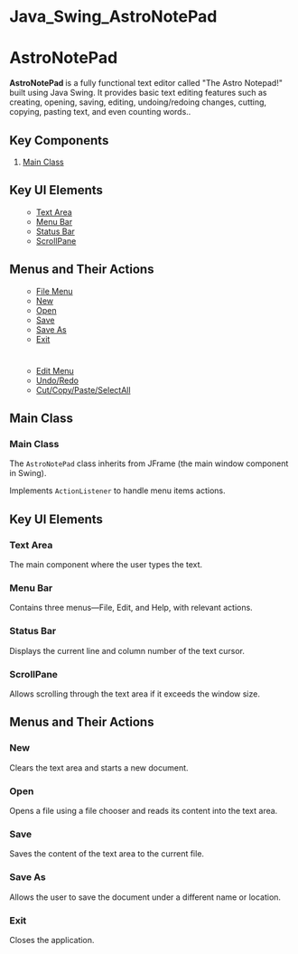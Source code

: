 # Java_Swing_AstroNotePad

<!DOCTYPE html>
<html>

<body>

<h1>AstroNotePad</h1>

<p><strong> AstroNotePad </strong> is a fully functional text editor called "The Astro Notepad!" built using Java Swing. It provides basic text editing features such as creating, opening, saving, editing, undoing/redoing changes, cutting, copying, pasting text, and even counting words..
  
<h2>Key Components</h2>

<ol>
   <li><a href="#classes">Main Class</a></li>
</ol>

<h2>Key UI Elements</h2>

<ol>
        <ul>
            <li><a href=“#textarea”>Text Area</a></li>
            <li><a href=“#menubar”>Menu Bar</a></li>
            <li><a href=“#statusbar”>Status Bar</a></li>
            <li><a href=“#scrollpane”>ScrollPane</a></li>
        </ul>
    </li>
</ol>

<h2>Menus and Their Actions</h2>

<ol>
        <ul>
            <li><a href=“#filemenu”>File Menu</a></li>
            	<li><a href=“#new”>New</a></li>
            	<li><a href=“#open”>Open</a></li>
            	<li><a href=“#save”>Save</a></li>
            	<li><a href=“#saveas”>Save As</a></li>
            	<li><a href=“#exit”>Exit</a></li>
          <h1></h1>
		<li><a href=“#editmenu”>Edit Menu</a></li>
            	<li><a href=“#undo/redo”>Undo/Redo</a></li>
            	<li><a href=“#cut/copy/paste/selectall”>Cut/Copy/Paste/SelectAll</a></li> 	
        </ul>
    </li>
</ol>



<h2 id=“mainclass”>Main Class</h2>

<h3 id=“main class”>Main Class</h3>
<p>The <code>AstroNotePad</code> class inherits from JFrame (the main window component in Swing).</p>
<p>Implements <code>ActionListener</code> to handle menu items actions.</p>


<h2 id=“keyuielements”>Key UI Elements</h2>

<h3 id=“textarea”>Text Area</h3>
<p>The main component where the user types the text.</p>

<h3 id=“menubar”>Menu Bar</h3>
<p>Contains three menus—File, Edit, and Help, with relevant actions.</p>

<h3 id=“statusbar”>Status Bar</h3>
<p>Displays the current line and column number of the text cursor.</p>

<h3 id=“scrollpane”>ScrollPane</h3>
<p>Allows scrolling through the text area if it exceeds the window size.</p>


<h2 id=“keyuielements”>Menus and Their Actions</h2>

<h3 id=“new”>New</h3>
<p>Clears the text area and starts a new document.</p>

<h3 id=“open”>Open</h3>
<p>Opens a file using a file chooser and reads its content into the text area.</p>

<h3 id=“save”>Save</h3>
<p>Saves the content of the text area to the current file.</p>

<h3 id=“saveas”>Save As</h3>
<p>Allows the user to save the document under a different name or location.</p>

<h3 id=“exit”>Exit</h3>
<p>Closes the application.</p>



</body>

</html>









